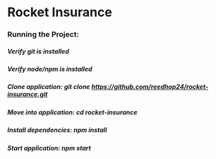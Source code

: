 # Rocket Insurance

### Running the Project:
##### Verify git is installed
##### Verify node/npm is installed 
##### Clone application: git clone https://github.com/reedhop24/rocket-insurance.git
##### Move into application: cd rocket-insurance
##### Install dependencies: npm install
##### Start application: npm start